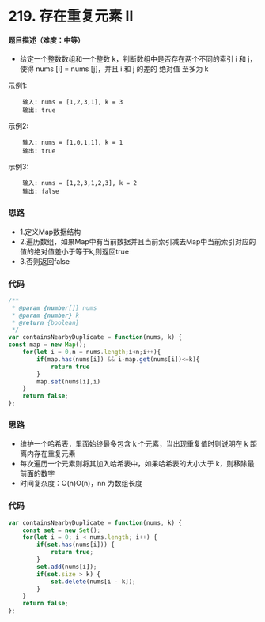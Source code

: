 <!--
 * @Author: your name
 * @Date: 2020-03-02 21:49:13
 * @LastEditTime: 2020-07-25 17:22:23
 * @LastEditors: Please set LastEditors
 * @Description: In User Settings Edit
 * @FilePath: /leetcode_fe/268_缺失数字.md
 -->
# 219. 存在重复元素 II

#### 题目描述（难度：中等）
+ 给定一个整数数组和一个整数 k，判断数组中是否存在两个不同的索引 i 和 j，使得 nums [i] = nums [j]，并且 i 和 j 的差的 绝对值 至多为 k

示例1:
```
    输入: nums = [1,2,3,1], k = 3
    输出: true
```

示例2:
```
    输入: nums = [1,0,1,1], k = 1
    输出: true
```

示例3:
```
    输入: nums = [1,2,3,1,2,3], k = 2
    输出: false
```

### 思路
+ 1.定义Map数据结构
+ 2.遍历数组，如果Map中有当前数据并且当前索引减去Map中当前索引对应的值的绝对值差小于等于k,则返回true
+ 3.否则返回false

### 代码

```javascript
/**
 * @param {number[]} nums
 * @param {number} k
 * @return {boolean}
 */
var containsNearbyDuplicate = function(nums, k) {
const map = new Map();
    for(let i = 0,n = nums.length;i<n;i++){
        if(map.has(nums[i]) && i-map.get(nums[i])<=k){
            return true
        }
        map.set(nums[i],i)
    }
    return false;
};
```


### 思路
+ 维护一个哈希表，里面始终最多包含 k 个元素，当出现重复值时则说明在 k 距离内存在重复元素
+ 每次遍历一个元素则将其加入哈希表中，如果哈希表的大小大于 k，则移除最前面的数字
+ 时间复杂度：O(n)O(n)，nn 为数组长度

### 代码
```js
var containsNearbyDuplicate = function(nums, k) {
    const set = new Set();
    for(let i = 0; i < nums.length; i++) {
        if(set.has(nums[i])) {
            return true;
        }
        set.add(nums[i]);
        if(set.size > k) {
            set.delete(nums[i - k]);
        }
    }
    return false;
};
```